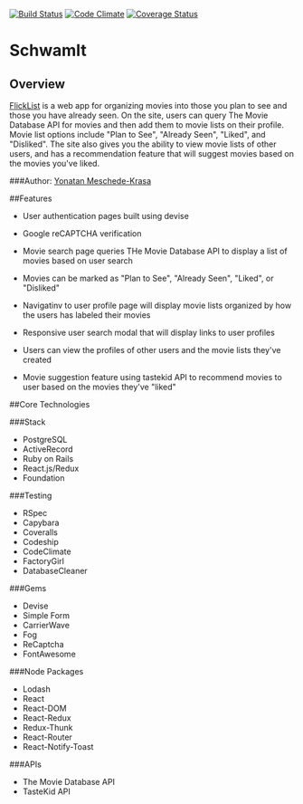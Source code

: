 [ ![Build Status](https://app.codeship.com/projects/b23def40-c932-0134-f742-3a0fd8dae151/status?branch=master)](https://app.codeship.com/projects/199219)
[![Code Climate](https://codeclimate.com/github/yonatanmk/flicklist/badges/gpa.svg)](https://codeclimate.com/github/yonatanmk/flicklist)
[![Coverage Status](https://coveralls.io/repos/github/yonatanmk/flicklist/badge.svg?branch=master)](https://coveralls.io/github/yonatanmk/flicklist?branch=master)

# SchwamIt

## Overview

[FlickList](https://flicklist.herokuapp.com) is a web app for organizing movies into those you plan to see and those you have already seen. On the site, users can query The Movie Database API for movies and then add them to movie lists on their profile. Movie list options include "Plan to See", "Already Seen", "Liked", and "Disliked". The site also gives you the ability to view movie lists of other users, and has a recommendation feature that will suggest movies based on the movies you've liked.

###Author: [Yonatan Meschede-Krasa](https://github.com/yonatanmk)

##Features

* User authentication pages built using devise

* Google reCAPTCHA verification 

* Movie search page queries THe Movie Database API to display a list of movies based on user search

* Movies can be marked as "Plan to See", "Already Seen", "Liked", or "Disliked"

* Navigatinv to user profile page will display movie lists organized by how the users has labeled their movies

* Responsive user search modal that will display links to user profiles

* Users can view the profiles of other users and the movie lists they've created

* Movie suggestion feature using tastekid API to recommend movies to user based on the movies they've "liked"


##Core Technologies

###Stack

* PostgreSQL
* ActiveRecord
* Ruby on Rails
* React.js/Redux
* Foundation

###Testing

* RSpec
* Capybara
* Coveralls
* Codeship
* CodeClimate
* FactoryGirl
* DatabaseCleaner

###Gems

* Devise
* Simple Form
* CarrierWave
* Fog
* ReCaptcha
* FontAwesome

###Node Packages

* Lodash
* React
* React-DOM
* React-Redux
* Redux-Thunk
* React-Router
* React-Notify-Toast

###APIs

* The Movie Database API
* TasteKid API
